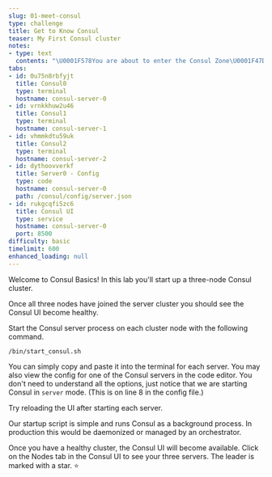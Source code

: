 ```yaml
---
slug: 01-meet-consul
type: challenge
title: Get to Know Consul
teaser: My First Consul cluster
notes:
- type: text
  contents: "\U0001F578️You are about to enter the Consul Zone\U0001F47D"
tabs:
- id: 0u75n8rbfyjt
  title: Consul0
  type: terminal
  hostname: consul-server-0
- id: vrnkkhuw2u46
  title: Consul1
  type: terminal
  hostname: consul-server-1
- id: vhmmkdtu59uk
  title: Consul2
  type: terminal
  hostname: consul-server-2
- id: dythoovverkf
  title: Server0 - Config
  type: code
  hostname: consul-server-0
  path: /consul/config/server.json
- id: rukgcqfi5zc6
  title: Consul UI
  type: service
  hostname: consul-server-0
  port: 8500
difficulty: basic
timelimit: 600
enhanced_loading: null
---
```

Welcome to Consul Basics! In this lab you'll start up a three-node Consul cluster.

Once all three nodes have joined the server cluster you should see the Consul UI become healthy.

Start the Consul server process on each cluster node with the following command.

```
/bin/start_consul.sh
```

You can simply copy and paste it into the terminal for each server. You may also view the config for one of the Consul servers in the code editor. You don't need to understand all the options, just notice that we are starting Consul in `server` mode. (This is on line 8 in the config file.)

Try reloading the UI after starting each server.

Our startup script is simple and runs Consul as a background process. In production this would be daemonized or managed by an orchestrator.

Once you have a healthy cluster, the Consul UI will become available. Click on the Nodes tab in the Consul UI to see your three servers. The leader is marked with a star. ⭐
